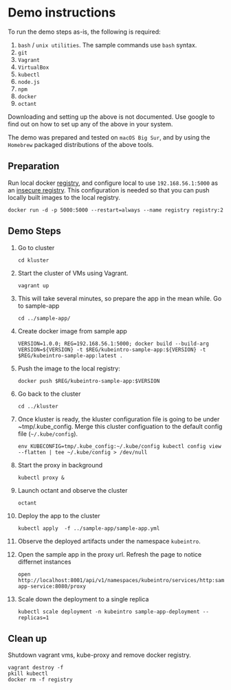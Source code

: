 # Demo instructions

To run the demo steps as-is, the following is required:

1. `bash` / `unix utilities`. The sample commands use `bash` syntax.
2. `git`
3. `Vagrant`
4. `VirtualBox`
5. `kubectl`
6. `node.js`
7. `npm`
8. `docker`
9. `octant`

Downloading and setting up the above is not documented. Use google to find out on how to set up any of the above in your system.

The demo was prepared and tested on `macOS Big Sur`, and by using the `Homebrew` packaged distributions of the above tools.

## Preparation

Run local docker [registry](https://docs.docker.com/registry/deploying/), and configure local to use `192.168.56.1:5000` as an [insecure registry](https://docs.docker.com/registry/insecure/). This configuration is needed so that you can push locally built images to the local registry.

```:shell
docker run -d -p 5000:5000 --restart=always --name registry registry:2
```

## Demo Steps

1. Go to cluster

    ```:shell
    cd kluster
    ```

2. Start the cluster of VMs using Vagrant.

    ```:shell
    vagrant up
    ```

3. This will take several minutes, so prepare the app in the mean while. Go to sample-app

    ```:shell
    cd ../sample-app/
    ```

4. Create docker image from sample app

    ```:shell
    VERSION=1.0.0; REG=192.168.56.1:5000; docker build --build-arg VERSION=${VERSION} -t $REG/kubeintro-sample-app:${VERSION} -t $REG/kubeintro-sample-app:latest .
    ```

5. Push the image to the local registry:

    ```:shell
    docker push $REG/kubeintro-sample-app:$VERSION
    ```

6. Go back to the cluster

    ```:shell
    cd ../kluster
    ```

7. Once kluster is ready, the kluster configuration file is going to be under ~tmp/.kube_config. Merge this cluster configuation to the default config file (`~/.kube/config`).

    ```:shell
    env KUBECONFIG=tmp/.kube_config:~/.kube/config kubectl config view --flatten | tee ~/.kube/config > /dev/null
    ```

8. Start the proxy in background

    ```:shell
    kubectl proxy &
    ```

9. Launch octant and observe the cluster

    ```:shell
    octant
    ```

10. Deploy the app to the cluster

    ```:shell
    kubectl apply  -f ../sample-app/sample-app.yml
    ```

11. Observe the deployed artifacts under the namespace `kubeintro`.

12. Open the sample app in the proxy url. Refresh the page to notice differnet instances

    ```:shell
    open http://localhost:8001/api/v1/namespaces/kubeintro/services/http:sample-app-service:8080/proxy
    ```

13. Scale down the deployment to a single replica

    ```:shell
    kubectl scale deployment -n kubeintro sample-app-deployment --replicas=1
    ```

## Clean up

Shutdown vagrant vms, kube-proxy and remove docker registry.

```:shell
vagrant destroy -f
pkill kubectl
docker rm -f registry
```
